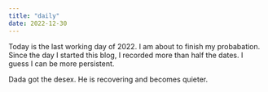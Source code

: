 ```yaml
---
title: "daily"
date: 2022-12-30
---
```

Today is the last working day of 2022. I am about to finish my probabation. Since the day I started this blog, I recorded more than half the dates. I guess I can
be more persistent. 

Dada got the desex. He is recovering and becomes quieter. 
